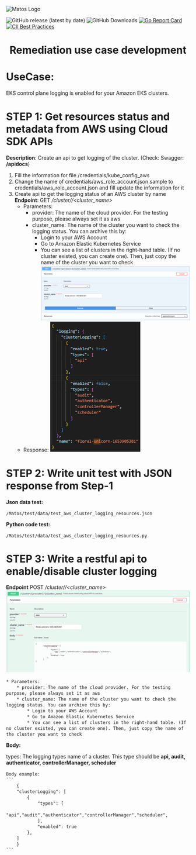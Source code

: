 ![Matos Logo](./images/matos-logo.png)

![GitHub release (latest by date)](https://img.shields.io/github/v/release/matos/matos)
![GitHub Downloads](https://img.shields.io/github/downloads/matos/matos/total?logo=github&logoColor=white)
[![Go Report Card](https://goreportcard.com/badge/github.com/matos/matos)](https://goreportcard.com/report/github.com/matos/matos)
[![CII Best Practices](https://bestpractices.coreinfrastructure.org/projects/3588/badge)](https://bestpractices.coreinfrastructure.org/projects/3588)

<h1 style="text-align:center">Remediation use case development</h1>

# UseCase: 
EKS control plane logging is enabled for your Amazon EKS clusters.

# STEP 1: Get resources status and metadata from AWS using Cloud SDK APIs
**Description**: Create an api to get logging of the cluster. (Check: Swagger: **/apidocs**)

1. Fill the information for file /credentials/kube_config_aws
2. Change the name of credentials/aws_role_account.json.sample to credentials/aws_role_account.json and fill update the information for it
3. Create api to get the logging status of an AWS cluster by name
**Endpoint**: GET */cluster/<provider>/<cluster_name>*
    * Parameters:
        * provider: The name of the cloud provider. For the testing purpose, please always set it as aws
        * cluster_name: The name of the cluster you want to check the logging status. You can archive this by:
            * Login to your AWS Account
            * Go to Amazon Elastic Kubernetes Service
            * You can see a list of clusters in the right-hand table. (If no cluster existed, you can create one). Then, just copy the name of the cluster you want to check
![Get detail cluster](./images/Screenshot%20from%202022-06-0.png)
     * Response:
<space>![Response cluster logging](./images/2.png)<space>

# STEP 2: Write unit test with JSON response from Step-1
**Json data test:**
    
    /Matos/test/data/test_aws_cluster_logging_resources.json
**Python code test:**
    
    /Matos/test/data/test_aws_cluster_logging_resources.py

# STEP 3: Write a restful api to enable/disable cluster logging
**Endpoint** POST */cluster/<provider>/<cluster_name>*
![Change status logging](./images/3.png)

    * Parameters:
        * provider: The name of the cloud provider. For the testing purpose, please always set it as aws
        * cluster_name: The name of the cluster you want to check the logging status. You can archive this by:
            * Login to your AWS Account
            * Go to Amazon Elastic Kubernetes Service
            * You can see a list of clusters in the right-hand table. (If no cluster existed, you can create one). Then, just copy the name of the cluster you want to check

**Body:**

types: The logging types name of a cluster. This type should be **api, audit, authenticator, controllerManager, scheduler**

    Body example:
    ```
        {
        "clusterLogging": [
            {
                "types": [
                    "api","audit","authenticator","controllerManager","scheduler",
                ],
                "enabled": true
            },
        ]
        }
    ```
